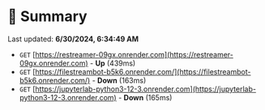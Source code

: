 # 📖 Summary
Last updated: **6/30/2024, 6:34:49 AM**

- `GET` [https://restreamer-09gx.onrender.com](https://restreamer-09gx.onrender.com) - **Up** (439ms)
- `GET` [https://filestreambot-b5k6.onrender.com/](https://filestreambot-b5k6.onrender.com/) - **Down** (163ms)
- `GET` [https://jupyterlab-python3-12-3.onrender.com](https://jupyterlab-python3-12-3.onrender.com) - **Down** (165ms)
